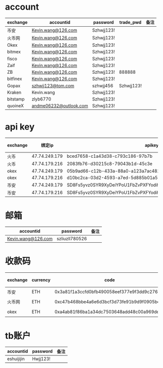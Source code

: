 #  account

| exchange | accountid | password | trade_pwd | 备注 |
| ------ | ------ | ------ | ------ | ------ |
| 币安	  | Kevin.wang@126.com | Szhwjj123! |           |  |
| 火币网  | Kevin.wang@126.com | Szhwjj123! |           |  |
| Okex	  | Kevin.wang@126.com | Szhwjj123! |           |  |
| bitmex  | Kevin.wang@126.com | Szhwjj123! |           |  |
| fisco	  | Kevin.wang@126.com | Szhwjj123! |           |  |
| Zaif	  | Kevin.wang@126.com | Szhwjj123! |           |  |
| ZB	  | Kevin.wang@126.com | Szhwjj123! | 888888    |  |
| bitfinex|	Kevin.wang@126.com | Szhwjj123! |           |  |
| Gopax	  | szhwjj123@tom.com  | szhwjj456  | Szhwjj123!|  |
| Kraken  | Kevin.wang         | Szhwjj123! |           |  |
| bitstamp|	zlyb6770           | Szhwjj123! |           |  |
| quoineX | andme06232@outlook.com | Szhwjj123!         |  |

	

# api key

| exchange | 绑定ip | apikey | secert | 备注 |
| ------ | ------ | ------ | ------ | ------ |
| 火币 | 47.74.249.179 | bced7658-c1a43d38-c793c186-97b7b | 398d3adb-014169bc-9e618431-64888 |  |
| 火币 | 47.74.179.216 | 2083fb76-d30215c8-79043b1d-45c3e | 1fb6e04a-f8ffe874-b2e28fef-81ffe |  |
| okex | 47.74.249.179 | 05b9ad66-c12b-433a-88a0-a123a7ac4826 | 0EC801280A1C1B63171C346DE6A47F38 |  |
| okex | 47.74.179.216 | d10bc2ca-03d2-4593-a7ed-5d885b01a55d | 3625B8452F266268C0D3AC5AC8D1D875 |  |
| 币安 | 47.74.249.179 | SD8Fs5yvz0SYR9XyDeiYPoU1FbZvPXFYodih7QZZ9Wc9aBWBSvpNC1Ei9rMso5uD | 3h4BByt92BpwvaYVduiDvsm5iygFlszp20EsGxhzW75bvahdyr6ndgFFDNkIyfbT |  |
| 币安 | 47.74.179.216 | SD8Fs5yvz0SYR9XyDeiYPoU1FbZvPXFYodih7QZZ9Wc9aBWBSvpNC1Ei9rMso5uD | 3h4BByt92BpwvaYVduiDvsm5iygFlszp20EsGxhzW75bvahdyr6ndgFFDNkIyfbT |  |



# 邮箱
| accountid | password | 备注 |
| ------ | ------ | ------ |
| Kevin.wang@126.com | szliuzll780526 | |


# 收款码 
| exchange | currency | code | img | 备注 |
| ------ | ------ | ------ | ------ | ------ |
| 币安	  | ETH | 0x3a81f1a3ccfd0bfb490058eef377e9f3dd9c2763 | ![image][bina]  |  |
| 火币网  | ETH | 0xc47b468bbe4a6e6d3bcf3d73fe91b9d9f0905be5 | ![image][huobi] |  |
| okex    | ETH | 0xa4ab81f86ba1a34dc7503648add48c00a969de66 | ![image][okex]  |  |
[bina]:img/BINA-ETH.png
[huobi]:img/HUOBI-ETH.png
[okex]:img/OKEX-ETH.png

# tb账户 
| accountid | password | 备注 |
| ------ | ------ | ------ |
| eshuijijin | Hwjj123! | |






